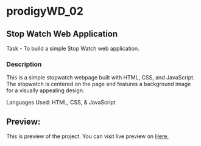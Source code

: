 # prodigyWD_02
## Stop Watch Web Application


<p> Task - To build a simple Stop Watch web application.</p>

### Description
This is a simple stopwatch webpage built with HTML, CSS, and JavaScript. The stopwatch is centered on the page and features a background image for a visually appealing design.


<p> Languages Used: HTML, CSS, & JavaScript </p>
<h2>Preview: </h2>
<p>This is preview of the project. You can visit live preview on <a href="https://sanjanavh.github.io/prodigyWD_03" target="_blank"> Here. </a></p>
